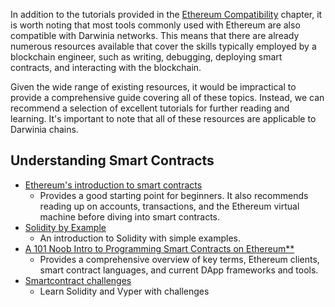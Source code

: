 In addition to the tutorials provided in the [Ethereum Compatibility](../../ethereum-compatibility/jsonrpc.md) chapter, it is worth noting that most tools commonly used with Ethereum are also compatible with Darwinia networks. This means that there are already numerous resources available that cover the skills typically employed by a blockchain engineer, such as writing, debugging, deploying smart contracts, and interacting with the blockchain.

Given the wide range of existing resources, it would be impractical to provide a comprehensive guide covering all of these topics. Instead, we can recommend a selection of excellent tutorials for further reading and learning. It's important to note that all of these resources are applicable to Darwinia chains.

## Understanding Smart Contracts

- [Ethereum's introduction to smart contracts](https://ethereum.org/en/developers/docs/smart-contracts/)
    - Provides a good starting point for beginners. It also recommends reading up on accounts, transactions, and the Ethereum virtual machine 
    before diving into smart contracts.
- [Solidity by Example](https://solidity-by-example.org/)
    - An introduction to Solidity with simple examples.
- [A 101 Noob Intro to Programming Smart Contracts on Ethereum**](https://medium.com/@Consensys/a-101-noob-intro-to-programming-smart-contracts-on-ethereum-695d15c1dab4)
    - Provides a comprehensive overview of key terms, Ethereum clients, smart contract languages, and current DApp frameworks and tools.
- [Smartcontract challenges](https://www.smartcontract.engineer/)
    - Learn Solidity and Vyper with challenges